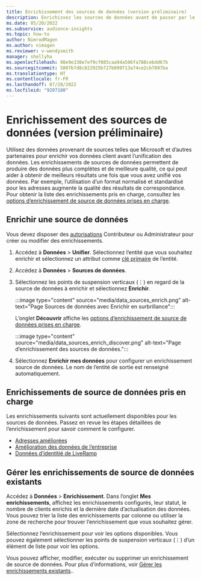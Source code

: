 ```yaml
---
title: Enrichissement des sources de données (version préliminaire)
description: Enrichissez les sources de données avant de passer par le processus d’unification des données.
ms.date: 05/20/2022
ms.subservice: audience-insights
ms.topic: how-to
author: NimrodMagen
ms.author: nimagen
ms.reviewer: v-wendysmith
manager: shellyha
ms.openlocfilehash: 98e9e330e7ef9cf085caa94a506fa788cebdd67b
ms.sourcegitcommit: 5807b7d8c822925b727b099713a74ce2cb7897ba
ms.translationtype: HT
ms.contentlocale: fr-FR
ms.lasthandoff: 07/28/2022
ms.locfileid: "9207180"
---
```

# <a name="enrichment-for-data-sources-preview"></a>Enrichissement des sources de données (version préliminaire)

Utilisez des données provenant de sources telles que Microsoft et d’autres partenaires pour enrichir vos données client avant l’unification des données. Les enrichissements de sources de données permettent de produire des données plus complètes et de meilleure qualité, ce qui peut aider à obtenir de meilleurs résultats une fois que vous avez unifié vos données. Par exemple, l’utilisation d’un format normalisé et standardisé pour les adresses augmente la qualité des résultats de correspondance. Pour obtenir la liste des enrichissements pris en charge, consultez les [options d’enrichissement de source de données prises en charge](#supported-data-source-enrichments).

## <a name="enrich-a-data-source"></a>Enrichir une source de données

Vous devez disposer des [autorisations](permissions.md) Contributeur ou Administrateur pour créer ou modifier des enrichissements.  

1. Accédez à **Données** > **Unifier**. Sélectionnez l’entité que vous souhaitez enrichir et sélectionnez un attribut comme [clé primaire](map-entities.md#select-primary-key-and-semantic-type-for-attributes) de l’entité.

1. Accédez à **Données** > **Sources de données**.

1. Sélectionnez les points de suspension verticaux (&vellip;) en regard de la source de données à enrichir et sélectionnez **Enrichir**.

   :::image type="content" source="media/data_sources_enrich.png" alt-text="Page Sources de données avec Enrichir en surbrillance":::

   L’onglet **Découvrir** affiche les [options d’enrichissement de source de données prises en charge](#supported-data-source-enrichments).

   :::image type="content" source="media/data_sources_enrich_discover.png" alt-text="Page d’enrichissement des sources de données.":::

1. Sélectionnez **Enrichir mes données** pour configurer un enrichissement source de données. Le nom de l’entité de sortie est renseigné automatiquement.

## <a name="supported-data-source-enrichments"></a>Enrichissements de source de données pris en charge

Les enrichissements suivants sont actuellement disponibles pour les sources de données. Passez en revue les étapes détaillées de l’enrichissement pour savoir comment le configurer.

- [Adresses améliorées](enrichment-enhanced-addresses.md)
- [Amélioration des données de l’entreprise](enrichment-enhanced-company-data.md)
- [Données d’identitié de LiveRamp](enrichment-liveramp.md)

## <a name="manage-existing-data-source-enrichments"></a>Gérer les enrichissements de source de données existants

Accédez à **Données** > **Enrichissement**. Dans l’onglet **Mes enrichissements**, affichez les enrichissements configurés, leur statut, le nombre de clients enrichis et la dernière date d’actualisation des données. Vous pouvez trier la liste des enrichissements par colonne ou utiliser la zone de recherche pour trouver l’enrichissement que vous souhaitez gérer.

Sélectionnez l’enrichissement pour voir les options disponibles. Vous pouvez également sélectionner les points de suspension verticaux (&vellip;) d’un élément de liste pour voir les options.

Vous pouvez afficher, modifier, exécuter ou supprimer un enrichissement de source de données. Pour plus d’informations, voir [Gérer les enrichissements existants](enrichment-hub.md#manage-existing-enrichments)..

